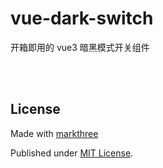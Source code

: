 # vue-dark-switch

开箱即用的 vue3 暗黑模式开关组件

<br />
<br />

## License

Made with [markthree](https://github.com/markthree)

Published under [MIT License](./LICENSE).
